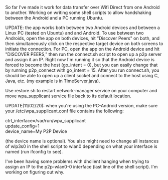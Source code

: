 So far I've made it work for data transfer over Wifi Direct from one Android to another. Working on writing some shell scripts to allow handshaking between the Android and a PC running Ubuntu.

UPDATE: the app works both between two Android devices and between a Linux PC (tested on Ubuntu) and and Android. To use between two Androids, open the app on both devices, hit "Discover Peers" on both, and then simultaneously click on the respective target device on both screens to initiate the connection. For PC, open the app on the Android device and hit "DISCOVER PEERS," then run the connect.sh script to open up a p2p server and assign it an IP. Right now I'm running it so that the Android device is forced to become the host (go_intent = 0), but you can easily change that by running p2p_connect with go_intent = 15. After you run connect.sh, you should be able to open up a client socket and connect to the host using C, Java, etc. (my example is in TimeServer.java).  

Use restore.sh to restart network-manager service on your computer and move wpa_supplicant service file back to its default location.   

UPDATE(11/02/20): when you're using the PC-Android version, make sure your /etc/wpa_supplicant.conf file contains the following:  

ctrl_interface=/var/run/wpa_supplicant  
update_config=1  
device_name=My P2P Device  

(the device name is optional). You also might need to change all instances of wlp3s0 in the shell script to wlan0 depending on what your interface is named (run ifconfig to see).  

I've been having some problems with dhclient hanging when trying to assign an IP to the p2p-wlan0-0 interface (last line of the shell script). I'm working on figuring out why. 



